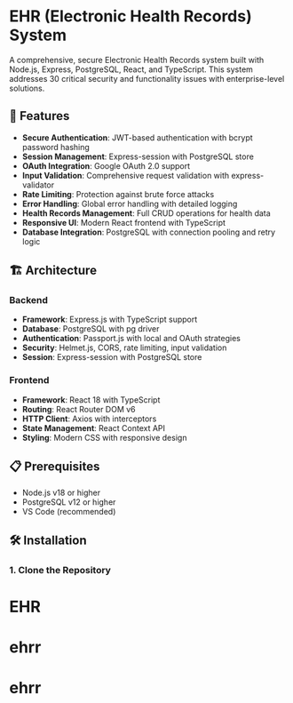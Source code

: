 # EHR (Electronic Health Records) System

A comprehensive, secure Electronic Health Records system built with Node.js, Express, PostgreSQL, React, and TypeScript. This system addresses 30 critical security and functionality issues with enterprise-level solutions.

## 🚀 Features

- **Secure Authentication**: JWT-based authentication with bcrypt password hashing
- **Session Management**: Express-session with PostgreSQL store
- **OAuth Integration**: Google OAuth 2.0 support
- **Input Validation**: Comprehensive request validation with express-validator
- **Rate Limiting**: Protection against brute force attacks
- **Error Handling**: Global error handling with detailed logging
- **Health Records Management**: Full CRUD operations for health data
- **Responsive UI**: Modern React frontend with TypeScript
- **Database Integration**: PostgreSQL with connection pooling and retry logic

## 🏗️ Architecture

### Backend
- **Framework**: Express.js with TypeScript support
- **Database**: PostgreSQL with pg driver
- **Authentication**: Passport.js with local and OAuth strategies
- **Security**: Helmet.js, CORS, rate limiting, input validation
- **Session**: Express-session with PostgreSQL store

### Frontend
- **Framework**: React 18 with TypeScript
- **Routing**: React Router DOM v6
- **HTTP Client**: Axios with interceptors
- **State Management**: React Context API
- **Styling**: Modern CSS with responsive design

## 📋 Prerequisites

- Node.js v18 or higher
- PostgreSQL v12 or higher
- VS Code (recommended)

## 🛠️ Installation

### 1. Clone the Repository
# EHR
# ehrr
# ehrr

